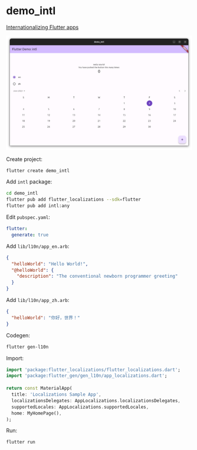 # demo_intl

[Internationalizing Flutter apps](https://docs.flutter.dev/accessibility-and-localization/internationalization)

![demo_intl](../_img/demo_intl.png)

Create project:

```bash
flutter create demo_intl
```

Add `intl` package:

```bash
cd demo_intl
flutter pub add flutter_localizations --sdk=flutter
flutter pub add intl:any
```

Edit `pubspec.yaml`:

```yaml
flutter:
  generate: true
```

Add `lib/l10n/app_en.arb`:

```json
{
  "helloWorld": "Hello World!",
  "@helloWorld": {
    "description": "The conventional newborn programmer greeting"
  }
}
```

Add `lib/l10n/app_zh.arb`:

```json
{
  "helloWorld": "你好，世界！"
}
```

Codegen:

```bash
flutter gen-l10n
```

Import:

```dart
import 'package:flutter_localizations/flutter_localizations.dart';
import 'package:flutter_gen/gen_l10n/app_localizations.dart';

return const MaterialApp(
  title: 'Localizations Sample App',
  localizationsDelegates: AppLocalizations.localizationsDelegates,
  supportedLocales: AppLocalizations.supportedLocales,
  home: MyHomePage(),
);
```

Run:

```bash
flutter run
```

<!--
flutter pub add event_bus
-->
